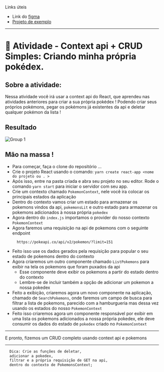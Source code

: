 Links úteis
  - Link do [figma](https://www.figma.com/file/h2VIN7X7U5mwAklA3lhOrZ/atividade-cruid-context-api-atividade)
  - [Projeto de exemplo](https://kenzie-cruid-context-api.vercel.app/)

---

# 💪 Atividade - Context api + CRUD Simples: Criando minha própria pokédex.

## Sobre a atividade: 

Nessa atividade você irá usar a context api do React, que aprendeu nas atividades anteriores para criar a sua própria pokédex ! 
Podendo criar seus próprios pokémons, pegar os pokémons já existentes da api e deletar qualquer pokémon da lista !

## Resultado 

![Group 1](https://user-images.githubusercontent.com/26152669/182900699-d70c37a9-42a6-438e-8a66-cbdcb24b3150.png)

## Mão na massa !

  - Para começar, faça o clone do repositório …
  - Crie o projeto React usando o comando: `yarn create react-app <nome do projeto ou . >`
  - Após isso, entre na pasta criada e abra seu projeto no seu editor. Rode o comando `yarn start` para iniciar o servidor com seu app.
  - Crie um contexto chamado `PokemonContext`, nele você ira colocar os principais estados da aplicação
  - Dentro do contexto vamos criar um estado para armazenar os pokemons vindos da api, `pokemonsLit` e outro estado para armazenar os pokemons adicionados à nossa própria `pokedex`
  - Agora dentro do `index.js` importamos o provider do nosso contexto `PokemonContext`
  - Agora faremos uma requisição na api de pokemons com o seguinte endpoint
    ```
      https://pokeapi.co/api/v2/pokemon/?limit=151
    ```
  - Feito isso use os dados gerados pela requisição para popular o seu estado de pokemons dentro do contexto
  - Agora criaremos um outro componente chamado `ListPokemons` para exibir na tela os pokemons que foram puxados da api
    - Esse componente deve exibir os pokemons a partir do estado dentro do contexto
    - Lembre-se de incluir também a opção de adicionar um pokemon a nossa pokedex
  - Feito a exibição, criaremos agora um novo componente na aplicação, chamado de `SearchPokemons`, onde faremos um campo de busca para filtrar a lista de pokemons, parecido com a hamburgueria mas dessa vez usando os estados do nosso `PokemonContext`
  - Feito isso criaremos agora um componente responsável por exibir em uma lista os pokemons adicionados a nossa própria pokedex, ele deve consumir os dados do estado de `pokedex` criado no `PokemonContext`

---


E pronto, fizemos um CRUD completo usando context api e pokemons 


---

```txt
  Dica: Crie as funções de deletar, 
  adicionar a pokedex, 
  filtrar e a própria requisição de GET na api, 
  dentro do contexto de PokemonsContext;
```
